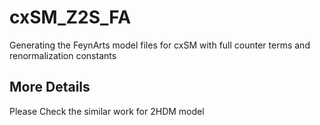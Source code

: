 # cxSM_Z2S_FA
Generating the FeynArts model files for cxSM with full counter terms and renormalization constants

## More Details

Please Check the similar work for 2HDM model
